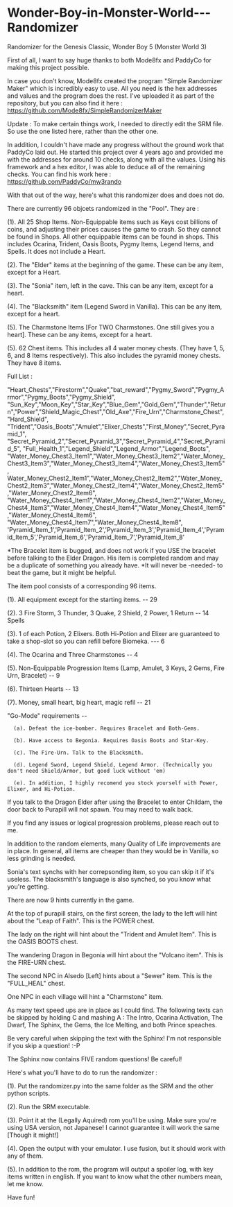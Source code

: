 # Wonder-Boy-in-Monster-World---Randomizer
Randomizer for the Genesis Classic, Wonder Boy 5 (Monster World 3)

First of all, I want to say huge thanks to both Mode8fx and PaddyCo for making this project possible.

In case you don't know, Mode8fx created the program "Simple Randomizer Maker" which is incredibly easy to use. All you need is the hex addresses and values and the program does the rest.
I've uploaded it as part of the repository, but you can also find it here : https://github.com/Mode8fx/SimpleRandomizerMaker

Update : To make certain things work, I needed to directly edit the SRM file. So use the one listed here, rather than the other one. 


In addition, I couldn't have made any progress without the ground work that PaddyCo laid out. He started this project over 4 years ago and provided me with the addresses for around 10 checks, along with all the values.
Using his framework and a hex editor, I was able to deduce all of the remaining checks.
You can find his work here : https://github.com/PaddyCo/mw3rando


With that out of the way, here's what this randomizer does and does not do.

There are currently 96 objcets randomized in the "Pool". They are :

(1). All 25 Shop Items. Non-Equippable items such as Keys cost billions of coins, and adjusting their prices causes the game to crash. So they cannot be found in Shops. All other equippable items can be found in shops. This includes Ocarina, Trident, Oasis Boots, Pygmy Items, Legend Items, and Spells. It does not include a Heart.

(2). The "Elder" items at the beginning of the game. These can be any item, except for a Heart.

(3). The "Sonia" item, left in the cave. This can be any item, except for a heart.

(4). The "Blacksmith" item (Legend Sword in Vanilla). This can be any item, except for a heart. 

(5). The Charmstone Items [For TWO Charmstones. One still gives you a heart]. These can be any items, except for a heart.

(5). 62 Chest items. This includes all 4 water money chests. (They have 1, 5, 6, and 8 Items respectively). This also includes the pyramid money chests. They have 8 items. 

Full List :

"Heart_Chests","Firestorm","Quake","bat_reward","Pygmy_Sword","Pygmy_Armor","Pygmy_Boots","Pygmy_Shield",                                        "Sun_Key","Moon_Key","Star_Key","Blue_Gem","Gold_Gem","Thunder","Return","Power","Shield_Magic_Chest","Old_Axe","Fire_Urn","Charmstone_Chest","Hard_Shield",
"Trident","Oasis_Boots","Amulet","Elixer_Chests","First_Money","Secret_Pyramid_1",
"Secret_Pyramid_2","Secret_Pyramid_3","Secret_Pyramid_4","Secret_Pyramid_5",
"Full_Health_1","Legend_Shield","Legend_Armor","Legend_Boots",
"Water_Money_Chest3_Item1","Water_Money_Chest3_Item2","Water_Money_Chest3_Item3","Water_Money_Chest3_Item4","Water_Money_Chest3_Item5",
Water_Money_Chest2_Item1","Water_Money_Chest2_Item2","Water_Money_Chest2_Item3","Water_Money_Chest2_Item4","Water_Money_Chest2_Item5","Water_Money_Chest2_Item6",
"Water_Money_Chest4_Item1","Water_Money_Chest4_Item2","Water_Money_Chest4_Item3","Water_Money_Chest4_Item4","Water_Money_Chest4_Item5","Water_Money_Chest4_Item6", "Water_Money_Chest4_Item7","Water_Money_Chest4_Item8",
'Pyramid_Item_1','Pyramid_Item_2','Pyramid_Item_3','Pyramid_Item_4','Pyramid_Item_5','Pyramid_Item_6','Pyramid_Item_7','Pyramid_Item_8'

*The Bracelet item is bugged, and does not work if you USE the bracelet before talking to the Elder Dragon. His item is completed random and may be a duplicate of something you already have.
*It will never be -needed- to beat the game, but it might be helpful. 

The item pool consists of a corresponding 96 items.

(1). All equipment except for the starting items. -- 29

(2). 3 Fire Storm, 3 Thunder, 3 Quake, 2 Shield, 2 Power, 1 Return -- 14 Spells

(3). 1 of each Potion, 2 Elixers. Both Hi-Potion and Elixer are guaranteed to take a shop-slot so you can refill before Biomeka. --- 6

(4). The Ocarina and Three Charmstones -- 4

(5). Non-Equippable Progression Items (Lamp, Amulet, 3 Keys, 2 Gems, Fire Urn, Bracelet) -- 9

(6). Thirteen Hearts -- 13

(7). Money, small heart, big heart, magic refil -- 21 

"Go-Mode" requirements --
   
      (a). Defeat the ice-bomber. Requires Bracelet and Both-Gems. 
   
      (b). Have access to Begonia. Requires Oasis Boots and Star-Key.
   
      (c). The Fire-Urn. Talk to the Blacksmith.

      (d). Legend Sword, Legend Shield, Legend Armor. (Technically you don't need Shield/Armor, but good luck without 'em)

      (e). In addition, I highly recomend you stock yourself with Power, Elixer, and Hi-Potion.
   
  

If you talk to the Dragon Elder after using the Bracelet to enter Childam, the door back to Purapill will not spawn. You may need to walk back. 


If you find any issues or logical progression problems, please reach out to me.


In addition to the random elements, many Quality of Life improvements are in place. In general, all items are cheaper than they would be in Vanilla, so less grinding is needed. 

Sonia's text synchs with her correpsonding item, so you can skip it if it's useless. The blacksmith's language is also synched, so you know what you're getting.

There are now 9 hints currently in the game. 

At the top of purapill stairs, on the first screen, the lady to the left will hint about the "Leap of Faith". This is the POWER chest.

The lady on the right will hint about the "Trident and Amulet Item". This is the OASIS BOOTS chest.

The wandering Dragon in Begonia will hint about the "Volcano item". This is the FIRE-URN chest. 

The second NPC in Alsedo [Left] hints about a "Sewer" item. This is the "FULL_HEAL" chest.

One NPC in each village will hint a "Charmstone" item. 

As many text speed ups are in place as I could find. The following texts can be skipped by holding C and mashing A : The Intro, Ocarina Activation, The Dwarf, The Sphinx, the Gems, the Ice Melting, and both Prince speaches.

Be very careful when skipping the text with the Sphinx! I'm not responsible if you skip a question! :-P

The Sphinx now contains FIVE random questions! Be careful!

Here's what you'll have to do to run the randomizer :

(1). Put the randomizer.py into the same folder as the SRM and the other python scripts. 

(2). Run the SRM executable. 

(3). Point it at the (Legally Aquired) rom you'll be using. Make sure you're using USA version, not Japanese! I cannot guarantee it will work the same [Though it might!]

(4). Open the output with your emulator. I use fusion, but it should work with any of them. 

(5). In addition to the rom, the program will output a spoiler log, with key items written in english. If you want to know what the other numbers mean, let me know. 

Have fun!
    
